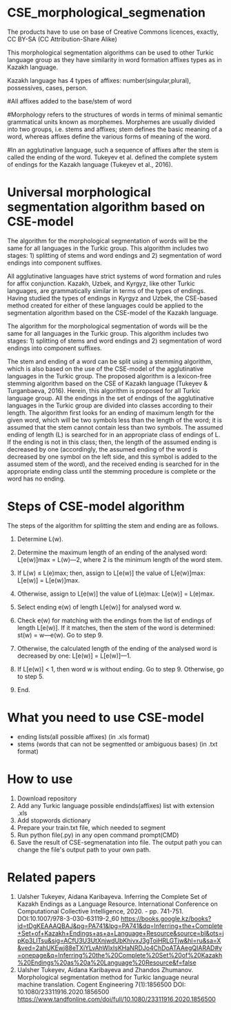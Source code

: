 # CSE_morphological_segmenation

The products have to use on base of Creative Commons licences, exactly, CC BY-SA (CC Attribution-Share Alike)

This morphological segmentation algorithms can be used to other Turkic language group as they have similarity in word formation affixes types as in Kazakh language.

Kazakh language has 4 types of affixes: number(singular,plural), possessives, cases, person. 

#All affixes added to the base/stem of word

#Morphology refers to the structures of words in terms of minimal semantic grammatical units known as morphemes. Morphemes are usually divided into two groups, i.e. stems and affixes; stem defines the basic meaning of a word, whereas affixes define the various forms of meaning of the word.

#In an agglutinative language, such a sequence of affixes after the stem is called the ending of the word. Tukeyev et al. defined the complete system of endings for the Kazakh language (Tukeyev et al., 2016).

# Universal morphological segmentation algorithm based on CSE-model
The algorithm for the morphological segmentation of words will be the same for all languages in the Turkic group. This algorithm includes two stages: 1) splitting of stems and word endings and 2) segmentation of word endings into component suffixes.

All agglutinative languages have strict systems of word formation and rules for affix conjunction. Kazakh, Uzbek, and Kyrgyz, like other Turkic languages, are grammatically similar in terms of the types of endings. Having studied the types of endings in Kyrgyz and Uzbek, the CSE-based method created for either of these languages could be applied to the segmentation algorithm based on the CSE-model of the Kazakh language. 

The algorithm for the morphological segmentation of words will be the same for all languages in the Turkic group. 
This algorithm includes two stages: 1) splitting of stems and word endings and 2) segmentation of word endings into component suffixes.

The stem and ending of a word can be split using a stemming algorithm, which is also based on the use of the CSE-model of the agglutinative languages in the Turkic group. The proposed algorithm is a lexicon-free stemming algorithm based on the CSE of Kazakh language (Tukeyev & Turganbaeva, 2016). Herein, this algorithm is proposed for all Turkic language group. All the endings in the set of endings of the agglutinative languages in the Turkic group are divided into classes according to their length. The algorithm first looks for an ending of maximum length for the given word, which will be two symbols less than the length of the word; it is assumed that the stem cannot contain less than two symbols. The assumed ending of length (L) is searched for in an appropriate class of endings of L. If the ending is not in this class; then, the length of the assumed ending is decreased by one (accordingly, the assumed ending of the word is decreased by one symbol on the left side, and this symbol is added to the assumed stem of the word), and the received ending is searched for in the appropriate ending class until the stemming procedure is complete or the word has no ending. 

# Steps of CSE-model algorithm 
The steps of the algorithm for splitting the stem and ending are as follows.

1. Determine L(w).

2. Determine the maximum length of an ending of the analysed word: L[e(w)]max = L(w)—2, where 2 is the minimum length of the word stem.

3. If L(w) ≤ L(e)max; then, assign to L[e(w)] the value of L[e(w)]max: L[e(w)] = L[e(w)]max.

4. Otherwise, assign to L[e(w)] the value of L(e)max: L[e(w)] = L(e)max.

5. Select ending e(w) of length L[e(w)] for analysed word w.

6. Check e(w) for matching with the endings from the list of endings of length L[e(w)]. If it matches, then the stem of the word is determined: st(w) = w—e(w). Go to step 9.

7. Otherwise, the calculated length of the ending of the analysed word is decreased by one: L[e(w)] = L[e(w)]—1.

8. If L[e(w)] < 1, then word w is without ending. Go to step 9. Otherwise, go to step 5.

9. End.

# What you need to use CSE-model
- ending lists(all possible affixes) (in .xls format)
- stems (words that can not be segmentted or ambiguous bases) (in .txt format)

# How to use
1. Download repository
2. Add any Turkic language possible endinds(affixes) list with extension .xls 
3. Add stopwords dictionary 
4. Prepare your train.txt file, which needed to segment
4. Run python file(.py) in any open command prompt(CMD)
5. Save the result of CSE-segmenatation into file. The output path you can change the file's output path to your own path.

# Related papers
1. Ualsher Tukeyev, Aidana Karibayeva. Inferring the Complete Set of Kazakh Endings as a Language Resource. International Conference on Computational Collective Intelligence, 2020. - pp. 741-751. DOI:10.1007/978-3-030-63119-2_60 https://books.google.kz/books?id=tDgKEAAAQBAJ&pg=PA741&lpg=PA741&dq=Inferring+the+Complete+Set+of+Kazakh+Endings+as+a+Language+Resource&source=bl&ots=jpKp3LlTsu&sig=ACfU3U3UtXnjwdUbKhivxJ3gToiHRLGTjw&hl=ru&sa=X&ved=2ahUKEwj88eTXiYLvAhWlxIsKHaNRDJo4ChDoATAAegQIARAD#v=onepage&q=Inferring%20the%20Complete%20Set%20of%20Kazakh%20Endings%20as%20a%20Language%20Resource&f=false
2. Ualsher Tukeyev, Aidana Karibayeva and Zhandos Zhumanov. Morphological segmentation method for Turkic language neural machine translation. Cogent Engineering 7(1):1856500
DOI: 10.1080/23311916.2020.1856500 https://www.tandfonline.com/doi/full/10.1080/23311916.2020.1856500



